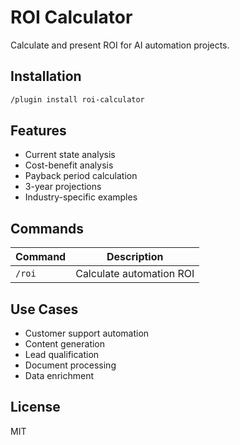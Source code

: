 # ROI Calculator

Calculate and present ROI for AI automation projects.

## Installation
```bash
/plugin install roi-calculator
```

## Features
- Current state analysis
- Cost-benefit analysis
- Payback period calculation
- 3-year projections
- Industry-specific examples

## Commands
| Command | Description |
|---------|-------------|
| `/roi` | Calculate automation ROI |

## Use Cases
- Customer support automation
- Content generation
- Lead qualification
- Document processing
- Data enrichment

## License
MIT
